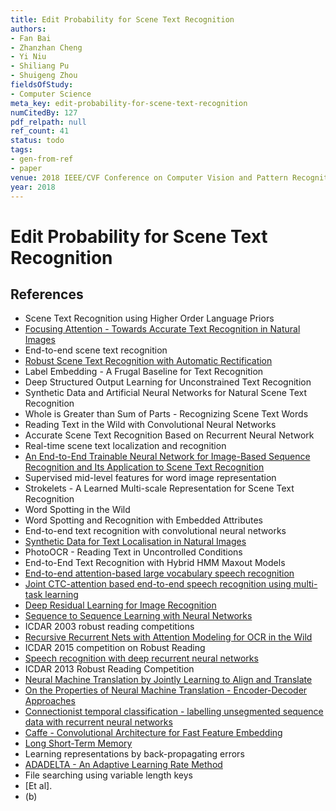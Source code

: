 ```yaml
---
title: Edit Probability for Scene Text Recognition
authors:
- Fan Bai
- Zhanzhan Cheng
- Yi Niu
- Shiliang Pu
- Shuigeng Zhou
fieldsOfStudy:
- Computer Science
meta_key: edit-probability-for-scene-text-recognition
numCitedBy: 127
pdf_relpath: null
ref_count: 41
status: todo
tags:
- gen-from-ref
- paper
venue: 2018 IEEE/CVF Conference on Computer Vision and Pattern Recognition
year: 2018
---
```


# Edit Probability for Scene Text Recognition

## References

- Scene Text Recognition using Higher Order Language Priors
- [Focusing Attention - Towards Accurate Text Recognition in Natural Images](./focusing-attention-towards-accurate-text-recognition-in-natural-images.md)
- End-to-end scene text recognition
- [Robust Scene Text Recognition with Automatic Rectification](./robust-scene-text-recognition-with-automatic-rectification.md)
- Label Embedding - A Frugal Baseline for Text Recognition
- Deep Structured Output Learning for Unconstrained Text Recognition
- Synthetic Data and Artificial Neural Networks for Natural Scene Text Recognition
- Whole is Greater than Sum of Parts - Recognizing Scene Text Words
- Reading Text in the Wild with Convolutional Neural Networks
- Accurate Scene Text Recognition Based on Recurrent Neural Network
- Real-time scene text localization and recognition
- [An End-to-End Trainable Neural Network for Image-Based Sequence Recognition and Its Application to Scene Text Recognition](./an-end-to-end-trainable-neural-network-for-image-based-sequence-recognition-and-its-application-to-scene-text-recognition.md)
- Supervised mid-level features for word image representation
- Strokelets - A Learned Multi-scale Representation for Scene Text Recognition
- Word Spotting in the Wild
- Word Spotting and Recognition with Embedded Attributes
- End-to-end text recognition with convolutional neural networks
- [Synthetic Data for Text Localisation in Natural Images](./synthetic-data-for-text-localisation-in-natural-images.md)
- PhotoOCR - Reading Text in Uncontrolled Conditions
- End-to-End Text Recognition with Hybrid HMM Maxout Models
- [End-to-end attention-based large vocabulary speech recognition](./end-to-end-attention-based-large-vocabulary-speech-recognition.md)
- [Joint CTC-attention based end-to-end speech recognition using multi-task learning](./joint-ctc-attention-based-end-to-end-speech-recognition-using-multi-task-learning.md)
- [Deep Residual Learning for Image Recognition](./deep-residual-learning-for-image-recognition.md)
- [Sequence to Sequence Learning with Neural Networks](./sequence-to-sequence-learning-with-neural-networks.md)
- ICDAR 2003 robust reading competitions
- [Recursive Recurrent Nets with Attention Modeling for OCR in the Wild](./recursive-recurrent-nets-with-attention-modeling-for-ocr-in-the-wild.md)
- ICDAR 2015 competition on Robust Reading
- [Speech recognition with deep recurrent neural networks](./speech-recognition-with-deep-recurrent-neural-networks.md)
- ICDAR 2013 Robust Reading Competition
- [Neural Machine Translation by Jointly Learning to Align and Translate](./neural-machine-translation-by-jointly-learning-to-align-and-translate.md)
- [On the Properties of Neural Machine Translation - Encoder-Decoder Approaches](./on-the-properties-of-neural-machine-translation-encoder-decoder-approaches.md)
- [Connectionist temporal classification - labelling unsegmented sequence data with recurrent neural networks](./connectionist-temporal-classification-labelling-unsegmented-sequence-data-with-recurrent-neural-networks.md)
- [Caffe - Convolutional Architecture for Fast Feature Embedding](./caffe-convolutional-architecture-for-fast-feature-embedding.md)
- [Long Short-Term Memory](./long-short-term-memory.md)
- Learning representations by back-propagating errors
- [ADADELTA - An Adaptive Learning Rate Method](./adadelta-an-adaptive-learning-rate-method.md)
- File searching using variable length keys
- [Et al].
- (b)
